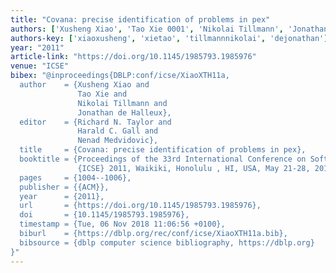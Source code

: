 ```yaml
---
title: "Covana: precise identification of problems in pex"
authors: ['Xusheng Xiao', 'Tao Xie 0001', 'Nikolai Tillmann', 'Jonathan de Halleux']
authors-key: ['xiaoxusheng', 'xietao', 'tillmannnikolai', 'dejonathan']
year: "2011"
article-link: "https://doi.org/10.1145/1985793.1985976"
venue: "ICSE"
bibex: "@inproceedings{DBLP:conf/icse/XiaoXTH11a,
  author    = {Xusheng Xiao and
               Tao Xie and
               Nikolai Tillmann and
               Jonathan de Halleux},
  editor    = {Richard N. Taylor and
               Harald C. Gall and
               Nenad Medvidovic},
  title     = {Covana: precise identification of problems in pex},
  booktitle = {Proceedings of the 33rd International Conference on Software Engineering,
               {ICSE} 2011, Waikiki, Honolulu , HI, USA, May 21-28, 2011},
  pages     = {1004--1006},
  publisher = {{ACM}},
  year      = {2011},
  url       = {https://doi.org/10.1145/1985793.1985976},
  doi       = {10.1145/1985793.1985976},
  timestamp = {Tue, 06 Nov 2018 11:06:56 +0100},
  biburl    = {https://dblp.org/rec/conf/icse/XiaoXTH11a.bib},
  bibsource = {dblp computer science bibliography, https://dblp.org}
}"
---
```

